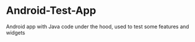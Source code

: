 # Android-Test-App
Android app with Java code under the hood, used to test some features and widgets
